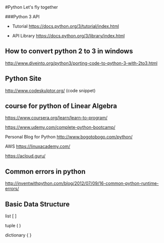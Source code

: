 #Python
Let's fly together

###Python 3 API

* Tutorial
https://docs.python.org/3/tutorial/index.html

* API Library
https://docs.python.org/3/library/index.html


## How to convert python 2 to 3 in windows
http://www.diveinto.org/python3/porting-code-to-python-3-with-2to3.html



## Python Site 
http://www.codeskulptor.org/ (code snippet)

## course for python of Linear Algebra
https://www.coursera.org/learn/learn-to-program/

https://www.udemy.com/complete-python-bootcamp/

Personal Blog for Python
http://www.bogotobogo.com/python/

AWS
https://linuxacademy.com/

https://acloud.guru/


## Common errors in python
http://inventwithpython.com/blog/2012/07/09/16-common-python-runtime-errors/



## Basic Data Structure
list     [  ]

tuple  ( )

dictionary { } 
